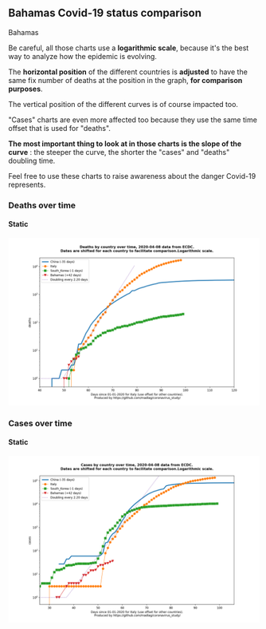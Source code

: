 ## Bahamas Covid-19 status comparison 

Bahamas



Be careful, all those charts use a **logarithmic scale**, because it's the best way to analyze how the epidemic is evolving.
 
The **horizontal position** of the different countries is **adjusted** to have the same fix number of deaths at the position in the graph, **for comparison purposes**.

The vertical position of the different curves is of course impacted too.

"Cases" charts are even more affected too because they use the same time offset that is used for "deaths".

**The most important thing to look at in those charts is the slope of the curve** : the steeper the curve, the shorter the "cases" and "deaths" doubling time.

Feel free to use these charts to raise awareness about the danger Covid-19 represents. 


 
### Deaths over time
 
#### Static
![Bahamas covid-19 deaths static chart](https://raw.githubusercontent.com/madlag/coronavirus_study/master/notebooks/graphs/2020-04-08/countries/Bahamas/2020-04-08_Bahamas_deaths.png "Bahamas covid-19 deaths static chart")   

 
### Cases over time
 
#### Static
![Bahamas covid-19 cases static chart](https://raw.githubusercontent.com/madlag/coronavirus_study/master/notebooks/graphs/2020-04-08/countries/Bahamas/2020-04-08_Bahamas_cases.png "Bahamas covid-19 cases static chart")   

